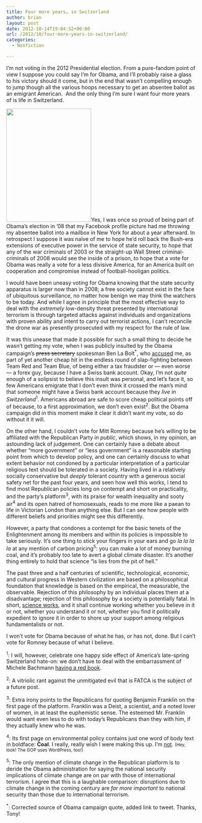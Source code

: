 ```yaml
---
title: Four more years… in Switzerland
author: brian
layout: post
date: 2012-10-14T19:04:52+00:00
url: /2012/10/four-more-years-in-switzerland/
categories:
  - Nonfiction

---
```

I&#8217;m not voting in the 2012 Presidential election. From a pure-fandom point of view I suppose you could say I&#8217;m for Obama, and I&#8217;ll probably raise a glass to his victory should it come, but in the end that wasn&#8217;t compelling enough to jump though all the various hoops necessary to get an absentee ballot as an emigrant American.  And the only thing I&#8217;m sure I want four more years of is life in Switzerland.

<!--more-->

[<img class="alignright size-medium wp-image-462" title="brian_voting_2008" src="http://trammell.ch/wp-content/uploads/2012/10/224189_1044046027843_2100_n-225x300.jpg" alt="" width="225" height="300" srcset="https://trammell.ch/wp-content/uploads/2012/10/224189_1044046027843_2100_n-225x300.jpg 225w, https://trammell.ch/wp-content/uploads/2012/10/224189_1044046027843_2100_n.jpg 453w" sizes="(max-width: 225px) 100vw, 225px" />][1]Yes, I was once so proud of being part of Obama&#8217;s election in &#8217;08 that my Facebook profile picture had me throwing my absentee ballot into a mailbox in New York for about a year afterward. In retrospect I suppose it was naïve of me to hope he&#8217;d roll back the Bush-era extensions of executive power in the service of state security, to hope that any of the war criminals of 2003 or the straight-up Wall Street criminal-criminals of 2008 would see the inside of a prison, to hope that a vote for Obama was really a vote for a less divisive America, for an America built on cooperation and compromise instead of football-hooligan politics.

I would have been uneasy voting for Obama knowing that the state security apparatus is larger now than in 2008; a free society cannot exist in the face of ubiquitous surveillance, no matter how benign we may think the watchers to be today. And while I agree in principle that the most effective way to deal with the _extremely_ low-density threat presented by international terrorism is through targeted attacks against individuals and organizations with proven ability and intent to carry out terrorist actions, I can&#8217;t reconcile the drone war as presently prosecuted with my respect for the rule of law.

It was this unease that made it possible for such a small thing to decide he wasn&#8217;t getting my vote, when I was publicly insulted by the Obama campaign&#8217;s <del>press secretary</del> spokesman Ben La Bolt<sup>*</sup>, who [accused][2] me, as part of yet another cheap hit in the endless round of slap-fighting between Team Red and Team Blue, of being either a tax fraudster or — even worse — a forex guy, because I have a Swiss bank account. Okay, I&#8217;m not _quite_ enough of a solipsist to believe this insult was personal, and let&#8217;s face it, so few Americans emigrate that I don&#8217;t even think it crossed the man&#8217;s mind that someone might have a Swiss bank account because they _live in Switzerland_<sup>1</sup>. Americans abroad are safe to score cheap political points off of because, to a first approximation, we don&#8217;t even exist<sup>2</sup>. But the Obama campaign did in this moment make it clear it didn&#8217;t want my vote, so do without it it will.

On the other hand, I couldn&#8217;t vote for Mitt Romney because he&#8217;s willing to be affiliated with the Republican Party _in public_, which shows, in my opinion, an astounding lack of judgement. One can certainly have a debate about whether &#8220;more government&#8221; or &#8220;less government&#8221; is a reasonable starting point from which to develop policy, and one can certainly discuss to what extent behavior not condoned by a particular interpretation of a particular religious text should be tolerated in a society. Having lived in a relatively socially conservative but _deeply_ tolerant country with a generous social safety net for the past four years, and seen how well this works, I tend to find most Republican policies long on contempt and short on practicality, and the party&#8217;s platform<sup>3</sup>, with its praise for wealth inequality and sooty air<sup>4</sup> and its open hatred of homosexuals, reads to me more like a paean to life in Victorian London than anything else. But I can see how people with different beliefs and priorities might see this differently.

However, a party that condones a contempt for the basic tenets of the Enlightenment among its members and within its policies is impossible to take seriously. It&#8217;s one thing to stick your fingers in your ears and go _la la la la_ at any mention of carbon pricing<sup>5</sup>: you can make a lot of money burning coal, and it&#8217;s probably too late to avert a global climate disaster. It&#8217;s another thing entirely to hold that science &#8220;is lies from the pit of hell.&#8221;

The past three and a half centuries of scientific, technological, economic, and cultural progress in Western civilization are based on a philosophical foundation that knowledge is based on the empirical, the measurable, the observable. Rejection of this philosophy by an individual places them at a disadvantage; rejection of this philosophy by a society is potentially fatal. In short, [science works][3], and it shall continue working whether you believe in it or not, whether you understand it or not, whether you find it politically expedient to ignore it in order to shore up your support among religious fundamentalists or not.

I won&#8217;t vote for Obama because of what he has, or has not, done. But I can&#8217;t vote for Romney because of what I believe.

<sup>1</sup>: I will, however, celebrate one happy side effect of America&#8217;s late-spring Switzerland hate-on: we don&#8217;t have to deal with the embarrassment of Michele Bachmann [having a red book][4].

<sup>2</sup>: A vitriolic rant against the unmitigated evil that is FATCA is the subject of a future post.

<sup>3</sup>: Extra irony points to the Republicans for quoting Benjamin Franklin on the first page of the platform. Franklin was a Deist, a scientist, and a noted lover of women, in at least the euphemistic sense. The esteemed Mr. Franklin would want even less to do with today&#8217;s Republicans than they with him, if they actually knew who he was.

<sup>4</sup>: Its first page on environmental policy contains just one word of body text in boldface: **Coal**. I really, really wish I were making this up. I&#8217;m [not][5]. <small>(Hey, look! The GOP uses WordPress, too!)</small>

<sup>5</sup>: The only mention of climate change in the Republican platform is to deride the Obama administration for saying the national security implications of climate change are on par with those of international terrorism. I agree that this is a laughable comparison: disruptions due to climate change in the coming century are _far more important_ to national security than those due to international terrorism.

<sup>*</sup>: Corrected source of Obama campaign quote, added link to tweet. Thanks, Tony!

 [1]: http://trammell.ch/wp-content/uploads/2012/10/224189_1044046027843_2100_n.jpg
 [2]: https://twitter.com/BenLaBolt/status/197296325476364289
 [3]: http://xkcd.com/54/
 [4]: http://www.swissinfo.ch/eng/politics/foreign_affairs/Bachmann_says_she_is_a_proud_American.html?cid=32673192
 [5]: http://www.gop.com/wp-content/uploads/2012/08/2012GOPPlatform.pdf